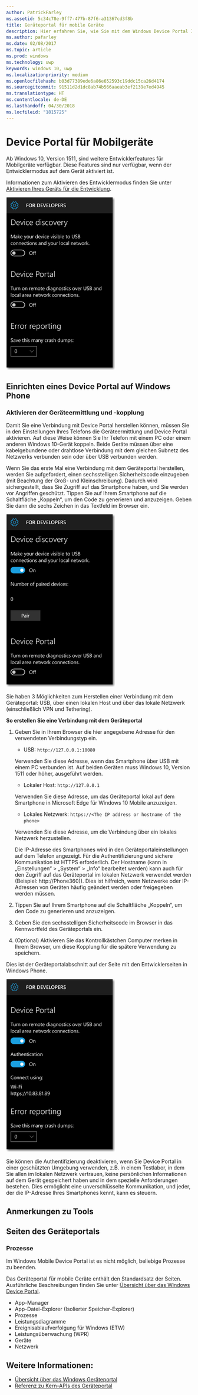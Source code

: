 ```yaml
---
author: PatrickFarley
ms.assetid: 5c34c78e-9ff7-477b-87f6-a31367cd3f8b
title: Geräteportal für mobile Geräte
description: Hier erfahren Sie, wie Sie mit dem Windows Device Portal Ihr mobiles Gerät per Fernzugriff konfigurieren und verwalten können.
ms.author: pafarley
ms.date: 02/08/2017
ms.topic: article
ms.prod: windows
ms.technology: uwp
keywords: windows 10, uwp
ms.localizationpriority: medium
ms.openlocfilehash: b03d77389ede6a86e652593c19ddc15ca26d4174
ms.sourcegitcommit: 91511d2d1dc8ab74b566aaeab3ef2139e7ed4945
ms.translationtype: HT
ms.contentlocale: de-DE
ms.lasthandoff: 04/30/2018
ms.locfileid: "1815725"
---
```

# <a name="device-portal-for-mobile"></a>Device Portal für Mobilgeräte

Ab Windows 10, Version 1511, sind weitere Entwicklerfeatures für Mobilgeräte verfügbar. Diese Features sind nur verfügbar, wenn der Entwicklermodus auf dem Gerät aktiviert ist.

Informationen zum Aktivieren des Entwicklermodus finden Sie unter [Aktivieren Ihres Geräts für die Entwicklung](../get-started/enable-your-device-for-development.md).

![Device Portal-Einstellungen](images/device-portal/mob-dev-mode-options.png)

## <a name="set-up-device-portal-on-windows-phone"></a>Einrichten eines Device Portal auf Windows Phone

### <a name="turn-on-device-discovery-and-pairing"></a>Aktivieren der Geräteermittlung und -kopplung

Damit Sie eine Verbindung mit Device Portal herstellen können, müssen Sie in den Einstellungen Ihres Telefons die Geräteermittlung und Device Portal aktivieren. Auf diese Weise können Sie Ihr Telefon mit einem PC oder einem anderen Windows 10-Gerät koppeln. Beide Geräte müssen über eine kabelgebundene oder drahtlose Verbindung mit dem gleichen Subnetz des Netzwerks verbunden sein oder über USB verbunden werden.

Wenn Sie das erste Mal eine Verbindung mit dem Geräteportal herstellen, werden Sie aufgefordert, einen sechsstelligen Sicherheitscode einzugeben (mit Beachtung der Groß- und Kleinschreibung). Dadurch wird sichergestellt, dass Sie Zugriff auf das Smartphone haben, und Sie werden vor Angriffen geschützt. Tippen Sie auf Ihrem Smartphone auf die Schaltfläche „Koppeln“, um den Code zu generieren und anzuzeigen. Geben Sie dann die sechs Zeichen in das Textfeld im Browser ein.

![Einstellungen für die Geräteerkennung im Entwicklermodus](images/device-portal/mob-dev-mode-pairing.png)

Sie haben 3 Möglichkeiten zum Herstellen einer Verbindung mit dem Geräteportal: USB, über einen lokalen Host und über das lokale Netzwerk (einschließlich VPN und Tethering).

**So erstellen Sie eine Verbindung mit dem Geräteportal**

1. Geben Sie in Ihrem Browser die hier angegebene Adresse für den verwendeten Verbindungstyp ein.

    - USB:  `http://127.0.0.1:10080`

    Verwenden Sie diese Adresse, wenn das Smartphone über USB mit einem PC verbunden ist. Auf beiden Geräten muss Windows 10, Version 1511 oder höher, ausgeführt werden.
    
    - Lokaler Host:  `http://127.0.0.1`

    Verwenden Sie diese Adresse, um das Geräteportal lokal auf dem Smartphone in Microsoft Edge für Windows 10 Mobile anzuzeigen.
    
    - Lokales Netzwerk:  `https://<The IP address or hostname of the phone>`

    Verwenden Sie diese Adresse, um die Verbindung über ein lokales Netzwerk herzustellen.

    Die IP-Adresse des Smartphones wird in den Geräteportaleinstellungen auf dem Telefon angezeigt. Für die Authentifizierung und sichere Kommunikation ist HTTPS erforderlich. Der Hostname (kann in „Einstellungen“ > „System“ > „Info“ bearbeitet werden) kann auch für den Zugriff auf das Geräteportal im lokalen Netzwerk verwendet werden (Beispiel: http://Phone360)). Dies ist hilfreich, wenn Netzwerke oder IP-Adressen von Geräten häufig geändert werden oder freigegeben werden müssen. 

2. Tippen Sie auf Ihrem Smartphone auf die Schaltfläche „Koppeln“, um den Code zu generieren und anzuzeigen.

3. Geben Sie den sechsstelligen Sicherheitscode im Browser in das Kennwortfeld des Geräteportals ein.

4. (Optional) Aktivieren Sie das Kontrollkästchen Computer merken in Ihrem Browser, um diese Kopplung für die spätere Verwendung zu speichern.

Dies ist der Geräteportalabschnitt auf der Seite mit den Entwicklerseiten in Windows Phone.

![Einstellungen im Geräteportal](images/device-portal/mob-dev-mode-portal.png)

Sie können die Authentifizierung deaktivieren, wenn Sie Device Portal in einer geschützten Umgebung verwenden, z.B. in einem Testlabor, in dem Sie allen im lokalen Netzwerk vertrauen, keine persönlichen Informationen auf dem Gerät gespeichert haben und in dem spezielle Anforderungen bestehen. Dies ermöglicht eine unverschlüsselte Kommunikation, und jeder, der die IP-Adresse Ihres Smartphones kennt, kann es steuern.

## <a name="tool-notes"></a>Anmerkungen zu Tools

## <a name="device-portal-pages"></a>Seiten des Geräteportals
### <a name="processes"></a>Prozesse

Im Windows Mobile Device Portal ist es nicht möglich, beliebige Prozesse zu beenden. 

Das Geräteportal für mobile Geräte enthält den Standardsatz der Seiten. Ausführliche Beschreibungen finden Sie unter [Übersicht über das Windows Device Portal](device-portal.md).

- App-Manager
- App-Datei-Explorer (Isolierter Speicher-Explorer)
- Prozesse
- Leistungsdiagramme
- Ereignisablaufverfolgung für Windows (ETW)
- Leistungsüberwachung (WPR) 
- Geräte
- Netzwerk

## <a name="see-also"></a>Weitere Informationen:

* [Übersicht über das Windows Geräteportal](device-portal.md)
* [Referenz zu Kern-APIs des Geräteportal](https://docs.microsoft.com/windows/uwp/debug-test-perf/device-portal-api-core)